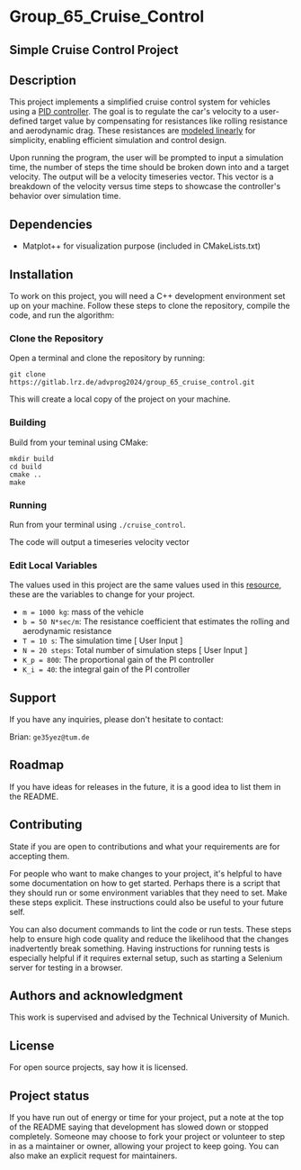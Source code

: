 # Group_65_Cruise_Control


## Simple Cruise Control Project

## Description
This project implements a simplified cruise control system for vehicles using a [PID controller](https://tttapa.github.io/Pages/Arduino/Control-Theory/Motor-Fader/PID-Controllers.html). The goal is to regulate the car's velocity to a user-defined target value by compensating for resistances like rolling resistance and aerodynamic drag. These resistances are [modeled linearly](https://ctms.engin.umich.edu/CTMS/index.php?example=CruiseControl&section=SimulinkModeling) for simplicity, enabling efficient simulation and control design.

Upon running the program, the user will be prompted to input a simulation time, the number of steps the time should be broken down into and a target velocity.
The output will be a velocity timeseries vector. This vector is a breakdown of the velocity versus time steps to showcase the controller's behavior over simulation time.


## Dependencies
* Matplot++ for visuaĺization purpose (included in CMakeLists.txt)

## Installation
<!-- Within a particular ecosystem, there may be a common way of installing things, such as using Yarn, NuGet, or Homebrew. However, consider the possibility that whoever is reading your README is a novice and would like more guidance. Listing specific steps helps remove ambiguity and gets people to using your project as quickly as possible. If it only runs in a specific context like a particular programming language version or operating system or has dependencies that have to be installed manually, also add a Requirements subsection. -->
To work on this project, you will need a C++ development environment set up on your machine. Follow these steps to clone the repository, compile the code, and run the algorithm:

### Clone the Repository 
Open a terminal and clone the repository by running:
```
git clone https://gitlab.lrz.de/advprog2024/group_65_cruise_control.git
```

This will create a local copy of the project on your machine.

### Building

Build from your teminal using CMake:

```shell
mkdir build
cd build
cmake ..
make
```

### Running

Run from your terminal using `./cruise_control`.

The code will output a timeseries velocity vector 

### Edit Local Variables
The values used in this project are the same values used in this [resource](https://ctms.engin.umich.edu/CTMS/index.php?example=CruiseControl&section=SimulinkControl), these are the variables to change for your project.

* `m = 1000 kg`: mass of the vehicle
* `b = 50 N*sec/m`: The resistance coefficient that estimates the rolling and aerodynamic resistance
* `T = 10 s`: The simulation time [ User Input ]
* `N = 20 steps`: Total number of simulation steps [ User Input ]
* `K_p = 800`: The proportional gain of the PI controller
* `K_i = 40`: the integral gain of the PI controller

## Support
If you have any inquiries, please don't hesitate to contact:

Brian: `ge35yez@tum.de`

## Roadmap
If you have ideas for releases in the future, it is a good idea to list them in the README.

## Contributing
State if you are open to contributions and what your requirements are for accepting them.

For people who want to make changes to your project, it's helpful to have some documentation on how to get started. Perhaps there is a script that they should run or some environment variables that they need to set. Make these steps explicit. These instructions could also be useful to your future self.

You can also document commands to lint the code or run tests. These steps help to ensure high code quality and reduce the likelihood that the changes inadvertently break something. Having instructions for running tests is especially helpful if it requires external setup, such as starting a Selenium server for testing in a browser.

## Authors and acknowledgment
This work is supervised and advised by the Technical University of Munich. 

## License
For open source projects, say how it is licensed.

## Project status
If you have run out of energy or time for your project, put a note at the top of the README saying that development has slowed down or stopped completely. Someone may choose to fork your project or volunteer to step in as a maintainer or owner, allowing your project to keep going. You can also make an explicit request for maintainers.

